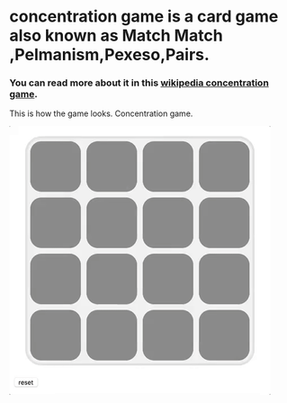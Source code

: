 # concentration game is a card  game also known as <b>Match Match</b> ,<b>Pelmanism</b>,<b>Pexeso</b>,<b>Pairs</b>.


### You can read more about it in this  [wikipedia  concentration game](https://en.wikipedia.org/wiki/Concentration_(card_game)).


This is how the game looks.
Concentration game.


![concentration game](concentration-game.gif)